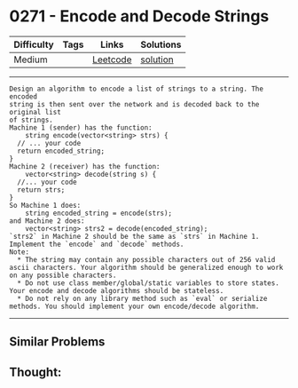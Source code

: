 # 0271 - Encode and Decode Strings

Difficulty  | Tags | Links | Solutions
----------- | ---- | ----- | -----
Medium |  | [Leetcode](https://leetcode.com/problems/encode-and-decode-strings) | [solution](https://leetcode.com/problems/encode-and-decode-strings/solution/)


-----------

```
Design an algorithm to encode a list of strings to a string. The encoded
string is then sent over the network and is decoded back to the original list
of strings.
Machine 1 (sender) has the function:
    string encode(vector<string> strs) {
  // ... your code
  return encoded_string;
}
Machine 2 (receiver) has the function:
    vector<string> decode(string s) {
  //... your code
  return strs;
}
So Machine 1 does:
    string encoded_string = encode(strs);
and Machine 2 does:
    vector<string> strs2 = decode(encoded_string);
`strs2` in Machine 2 should be the same as `strs` in Machine 1.
Implement the `encode` and `decode` methods.
Note:
  * The string may contain any possible characters out of 256 valid ascii characters. Your algorithm should be generalized enough to work on any possible characters.
  * Do not use class member/global/static variables to store states. Your encode and decode algorithms should be stateless.
  * Do not rely on any library method such as `eval` or serialize methods. You should implement your own encode/decode algorithm.
```

-----------


## Similar Problems




## Thought:
